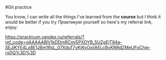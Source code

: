 #Git practice

You know, I can write all the things I've learned from the **course** but I think it would be better if you try _Практикум_ yourself so here's my referral link, enjoy:

https://practicum.yandex.ru/referrals/?ref_code=gAAAAABlV1kDDmRCmi5PXDYB_5UZgEjT84a-SEJiKYE4Lx8E1JBm1RsL_07XduT7yKjKvOxilAELcBvKNRdZMeUFoChje-rxDQ%3D%3D